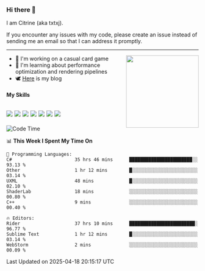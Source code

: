 ### Hi there 👋

I am Citrine (aka txtxj).

If you encounter any issues with my code, please create an issue instead of sending me an email so that I can address it promptly.

---

<img align="right" height="190" src="http://github-profile-summary-cards.vercel.app/api/cards/stats?username=txtxj&theme=vue">

- 🌱 I'm working on a casual card game
- 📖 I'm learning about performance optimization and rendering pipelines
- 🕊️ [Here](https://txtxj.top) is my blog

#### My Skills

![](https://img.shields.io/badge/Unity-000000?logo=unity&logoColor=fff)
![](https://img.shields.io/badge/C%23-239120?logo=csharp&logoColor=fff)
![](https://img.shields.io/badge/Python-3e74a2?logo=python&logoColor=fff)
![](https://img.shields.io/badge/C++-65318e?logo=cplusplus&logoColor=fff)
![](https://img.shields.io/badge/Vue-4FC08D?logo=vuedotjs&logoColor=fff)
![](https://img.shields.io/badge/Blender-f5792a?logo=blender&logoColor=fff)
![](https://img.shields.io/badge/MS%20SQL-cc2927?logo=microsoftsqlserver&logoColor=fff)
---

<!--START_SECTION:waka-->
![Code Time](http://img.shields.io/badge/Code%20Time-2%2C747%20hrs%2017%20mins-blue)

📊 **This Week I Spent My Time On** 

```text
💬 Programming Languages: 
C#                       35 hrs 46 mins      ███████████████████████░░   93.13 % 
Other                    1 hr 12 mins        █░░░░░░░░░░░░░░░░░░░░░░░░   03.14 % 
UXML                     48 mins             █░░░░░░░░░░░░░░░░░░░░░░░░   02.10 % 
ShaderLab                18 mins             ░░░░░░░░░░░░░░░░░░░░░░░░░   00.80 % 
C++                      9 mins              ░░░░░░░░░░░░░░░░░░░░░░░░░   00.40 % 

🔥 Editors: 
Rider                    37 hrs 10 mins      ████████████████████████░   96.77 % 
Sublime Text             1 hr 12 mins        █░░░░░░░░░░░░░░░░░░░░░░░░   03.14 % 
WebStorm                 2 mins              ░░░░░░░░░░░░░░░░░░░░░░░░░   00.09 % 
```


 Last Updated on 2025-04-18 20:15:17 UTC
<!--END_SECTION:waka-->
